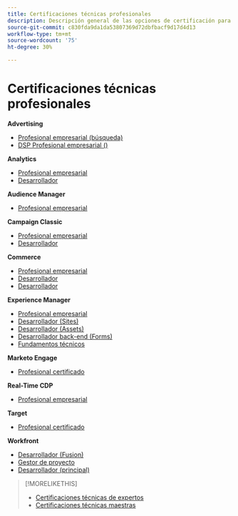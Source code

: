```yaml
---
title: Certificaciones técnicas profesionales
description: Descripción general de las opciones de certificación para usuarios profesionales
source-git-commit: c830fda9da1da53807369d72dbfbacf9d17d4d13
workflow-type: tm+mt
source-wordcount: '75'
ht-degree: 30%

---
```


# Certificaciones técnicas profesionales

**Advertising**

* [Profesional empresarial (búsqueda)](/help/certifications/aac/aac-search-p-business.md) <!--AD0-E501-->
* [DSP Profesional empresarial ()](/help/certifications/aac/aac-dsp-p-business.md) <!--AD0-E502-->

**Analytics**

* [Profesional empresarial](/help/certifications/aa/aa-p-business.md) <!--AD0-E212-->
* [Desarrollador](/help/certifications/aa/aa-p-developer.md) <!--AD0-E213-->


**Audience Manager**

* [Profesional empresarial](/help/certifications/aam/aam-p-business.md) <!--AD0-E458-->

**Campaign Classic**

* [Profesional empresarial](/help/certifications/acc/acc-p-business.md) <!--AD0-E329-->
* [Desarrollador](/help/certifications/acc/acc-p-developer.md) <!--AD0-E331-->

**Commerce**

* [Profesional empresarial](/help/certifications/ac/ac-p-business.md) <!--AD0-E712-->
* [Desarrollador](/help/certifications/ac/ac-p-developer.md) <!--AD0-E717-->
* [Desarrollador](/help/certifications/ac/ac-p-fedeveloper.md) <!--AD0-E719-->

**Experience Manager**

* [Profesional empresarial](/help/certifications/aem/aem-p-business.md) <!--AD0-E126-->
* [Desarrollador (Sites)](/help/certifications/aem/aem-sites-p-developer.md) <!--AD0-E123-->
* [Desarrollador (Assets)](/help/certifications/aem/aem-assets-p-developer.md) <!--AD0-E129-->
* [Desarrollador back-end (Forms)](/help/certifications/aem/aem-forms-p-bedeveloper.md) <!--AD0-E127-->
* [Fundamentos técnicos](/help/certifications/aem/aem-p-foundations.md) <!--AD0-E132-->

**Marketo Engage**

* [Profesional certificado](/help/certifications/ame/ame-p.md) <!--AD0-E555-->

**Real-Time CDP**

* [Profesional empresarial](/help/certifications/rtcdp/rtcdp-p-business.md) <!--AD0-E602-->

**Target**

* [Profesional certificado](/help/certifications/at/at-p-business.md) <!--AD0-E408-->

**Workfront**

* [Desarrollador (Fusion)](/help/certifications/aw/aw-fusion-p-developer.md) <!--AD0-E902-->
* [Gestor de proyecto](/help/certifications/aw/aw-p-project-manager.md) <!--AD0-E903-->
* [Desarrollador (principal)](/help/certifications/aw/aw-core-p-developer.md) <!--AD0-E905-->

>[!MORELIKETHIS]
>
>* [Certificaciones técnicas de expertos](expert.md)
>* [Certificaciones técnicas maestras](master.md)

